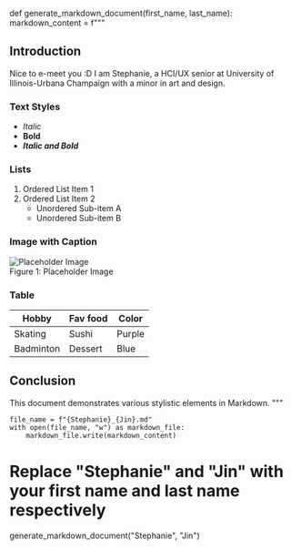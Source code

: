 def generate_markdown_document(first_name, last_name):
    markdown_content = f"""

## Introduction
Nice to e-meet you :D I am Stephanie, a HCI/UX senior at University of Illinois-Urbana Champaign with a minor in art and design.

### Text Styles
- *Italic*
- **Bold**
- ***Italic and Bold***

### Lists
1. Ordered List Item 1
2. Ordered List Item 2
   - Unordered Sub-item A
   - Unordered Sub-item B

### Image with Caption
<img src="https://via.placeholder.com/150" alt="Placeholder Image">
<figcaption>Figure 1: Placeholder Image</figcaption>

### Table
| Hobby | Fav food | Color |
|----------|----------|----------|
| Skating  | Sushi  | Purple  |
| Badminton  | Dessert  | Blue  |

## Conclusion
This document demonstrates various stylistic elements in Markdown.
"""

    file_name = f"{Stephanie}_{Jin}.md"
    with open(file_name, "w") as markdown_file:
        markdown_file.write(markdown_content)

# Replace "Stephanie" and "Jin" with your first name and last name respectively
generate_markdown_document("Stephanie", "Jin")
